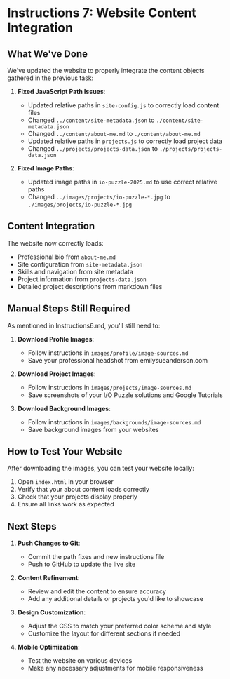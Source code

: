 # Instructions 7: Website Content Integration

## What We've Done

We've updated the website to properly integrate the content objects gathered in the previous task:

1. **Fixed JavaScript Path Issues**:
   - Updated relative paths in `site-config.js` to correctly load content files
   - Changed `../content/site-metadata.json` to `./content/site-metadata.json`
   - Changed `../content/about-me.md` to `./content/about-me.md`
   - Updated relative paths in `projects.js` to correctly load project data
   - Changed `../projects/projects-data.json` to `./projects/projects-data.json`

2. **Fixed Image Paths**:
   - Updated image paths in `io-puzzle-2025.md` to use correct relative paths
   - Changed `../images/projects/io-puzzle-*.jpg` to `./images/projects/io-puzzle-*.jpg`

## Content Integration

The website now correctly loads:
- Professional bio from `about-me.md`
- Site configuration from `site-metadata.json`
- Skills and navigation from site metadata
- Project information from `projects-data.json`
- Detailed project descriptions from markdown files

## Manual Steps Still Required

As mentioned in Instructions6.md, you'll still need to:

1. **Download Profile Images**:
   - Follow instructions in `images/profile/image-sources.md`
   - Save your professional headshot from emilysueanderson.com

2. **Download Project Images**:
   - Follow instructions in `images/projects/image-sources.md`
   - Save screenshots of your I/O Puzzle solutions and Google Tutorials

3. **Download Background Images**:
   - Follow instructions in `images/backgrounds/image-sources.md`
   - Save background images from your websites

## How to Test Your Website

After downloading the images, you can test your website locally:

1. Open `index.html` in your browser
2. Verify that your about content loads correctly
3. Check that your projects display properly
4. Ensure all links work as expected

## Next Steps

1. **Push Changes to Git**:
   - Commit the path fixes and new instructions file
   - Push to GitHub to update the live site

2. **Content Refinement**:
   - Review and edit the content to ensure accuracy
   - Add any additional details or projects you'd like to showcase

3. **Design Customization**:
   - Adjust the CSS to match your preferred color scheme and style
   - Customize the layout for different sections if needed

4. **Mobile Optimization**:
   - Test the website on various devices
   - Make any necessary adjustments for mobile responsiveness